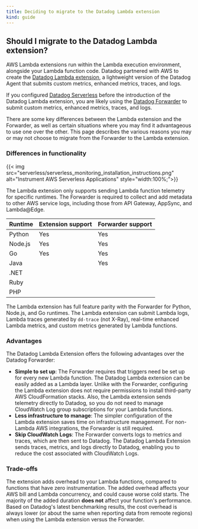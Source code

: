 ```yaml
---
title: Deciding to migrate to the Datadog Lambda extension
kind: guide
---
```


## Should I migrate to the Datadog Lambda extension?

AWS Lambda extensions run within the Lambda execution environment, alongside your Lambda function code. Datadog partnered with AWS to create the [Datadog Lambda extension][1], a lightweight version of the Datadog Agent that submits custom metrics, enhanced metrics, traces, and logs.

If you configured [Datadog Serverless][2] before the introduction of the Datadog Lambda extension, you are likely using the [Datadog Forwarder][3] to submit custom metrics, enhanced metrics, traces, and logs.

There are some key differences between the Lambda extension and the Forwarder, as well as certain situations where you may find it advantageous to use one over the other. This page describes the various reasons you may or may not choose to migrate from the Forwarder to the Lambda extension.

### Differences in functionality

{{< img src="serverless/serverless_monitoring_installation_instructions.png" alt="Instrument AWS Serverless Applications"  style="width:100%;">}}

The Lambda extension only supports sending Lambda function telemetry for specific runtimes. The Forwarder is required to collect and add metadata to other AWS service logs, including those from API Gateway, AppSync, and Lambda@Edge.

| Runtime | Extension support | Forwarder support |
| ------- | ----------------- | ----------------- |
| Python  | Yes               | Yes               |
| Node.js | Yes               | Yes               |
| Go      | Yes               | Yes               |
| Java    |                   | Yes               |
| .NET    |                   |                   |
| Ruby    |                   |                   |
| PHP     |                   |                   |

The Lambda extension has full feature parity with the Forwarder for Python, Node.js, and Go runtimes. The Lambda extension can submit Lambda logs, Lambda traces generated by `dd-trace` (not X-Ray), real-time enhanced Lambda metrics, and custom metrics generated by Lambda functions.

### Advantages

The Datadog Lambda Extension offers the following advantages over the Datadog Forwarder:

- **Simple to set up**: The Forwarder requires that triggers need be set up for every new Lambda function. The Datadog Lambda extension can be easily added as a Lambda layer. Unlike with the Forwarder, configuring the Lambda extension does not require permissions to install third-party AWS CloudFormation stacks. Also, the Lambda extension sends telemetry directly to Datadog, so you do not need to manage CloudWatch Log group subscriptions for your Lambda functions.
- **Less infrastructure to manage**: The simpler configuration of the Lambda extension saves time on infrastructure management. For non-Lambda AWS integrations, the Forwarder is still required.
- **Skip CloudWatch Logs**: The Forwarder converts logs to metrics and traces, which are then sent to Datadog. The Datadog Lambda Extension sends traces, metrics, and logs directly to Datadog, enabling you to reduce the cost associated with CloudWatch Logs.

### Trade-offs

The extension adds overhead to your Lambda functions, compared to functions that have zero instrumentation. The added overhead affects your AWS bill and Lambda concurrency, and could cause worse cold starts. The majority of the added duration **does not** affect your function's performance. Based on Datadog's latest benchmarking results, the cost overhead is always lower (or about the same when reporting data from remoote regions) when using the Lambda extension versus the Forwarder.


[1]: /serverless/libraries_integrations/extension/
[2]: /serverless
[3]: /serverless/libraries_integrations/forwarder/
